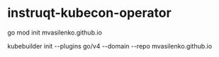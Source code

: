 # instruqt-kubecon-operator
go mod init mvasilenko.github.io

kubebuilder init --plugins go/v4 --domain --repo mvasilenko.github.io
